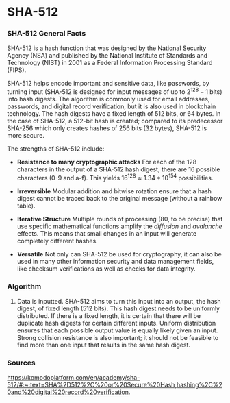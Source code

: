 # SHA-512

### SHA-512 General Facts

SHA-512 is a hash function that was designed by the National Security Agency (NSA) and published by the National Institute of Standards and Technology (NIST) in 2001 as a Federal Information Processing Standard (FIPS).

SHA-512 helps encode important and sensitive data, like passwords, by turning input (SHA-512 is designed for input messages of up to $`2^128 - 1`$ bits) into hash digests. The algorithm is commonly used for email addresses, passwords, and digital record verification, but it is also used in blockchain technology. The hash digests have a fixed length of 512 bits, or 64 bytes. In the case of SHA-512, a 512-bit hash is created; compared to its predecessor SHA-256 which only creates hashes of 256 bits (32 bytes), SHA-512 is more secure. 

The strengths of SHA-512 include:

* **Resistance to many cryptographic attacks**
  For each of the 128 characters in the output of a SHA-512 hash digest, there are 16 possible characters (0-9 and a-f). 
  This yields $`16^128 \approx 1.34 * 10^154`$ possibilities.

* **Irreversible**
  Modular addition and bitwise rotation ensure that a hash digest cannot be traced back to the original message (without a rainbow table). 

* **Iterative Structure**
  Multiple rounds of processing (80, to be precise) that use specific mathematical functions amplify the *diffusion* and *avalanche* effects. This means that small changes in an input will generate completely different hashes.

* **Versatile** 
  Not only can SHA-512 be used for cryptography, it can also be used in many other information security and data management fields, like checksum verifications as well as checks for data integrity. 






### Algorithm

1. Data is inputted. SHA-512 aims to turn this input into an output, the hash digest, of fixed length (512 bits). This hash digest needs to be uniformly distributed. If there is a fixed length, it is certain that there will be duplicate hash digests for certain different inputs. Uniform distribution ensures that each possible output value is equally likely given an input. Strong collision resistance is also important; it should not be feasible to find more than one input that results in the same hash digest.


### Sources

https://komodoplatform.com/en/academy/sha-512/#:~:text=SHA%2D512%2C%20or%20Secure%20Hash,hashing%2C%20and%20digital%20record%20verification. 